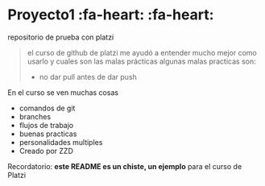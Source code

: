 # Proyecto1 :fa-heart: :fa-heart:
repositorio de prueba con platzi
> el curso de github de platzi me ayudó a entender mucho mejor como usarlo y cuales son las malas prácticas
algunas malas practicas son:
>- no dar pull antes de dar push

En el curso se ven muchas cosas
* comandos de git
* branches
* flujos de trabajo
* buenas practicas
* personalidades multiples
* Creado por ZZD

Recordatorio: **este README es un chiste, un ejemplo** para el curso de Platzi
